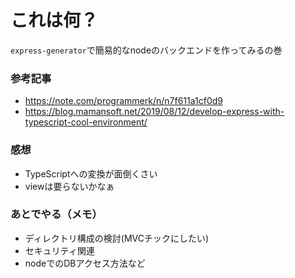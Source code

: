 # これは何？
`express-generator`で簡易的なnodeのバックエンドを作ってみるの巻

### 参考記事
* https://note.com/programmerk/n/n7f611a1cf0d9
* https://blog.mamansoft.net/2019/08/12/develop-express-with-typescript-cool-environment/

### 感想
* TypeScriptへの変換が面倒くさい
* viewは要らないかなぁ

### あとでやる（メモ）
* ディレクトリ構成の検討(MVCチックにしたい)
* セキュリティ関連
* nodeでのDBアクセス方法など
